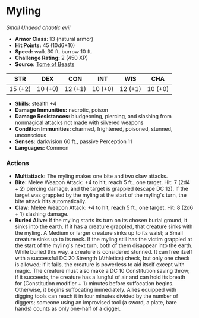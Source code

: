 # Myling

*Small* *Undead* *chaotic evil*

- **Armor Class:** 13 (natural armor)
- **Hit Points:** 45 (10d6+10)
- **Speed:** walk 30 ft. burrow 10 ft.
- **Challenge Rating:** 2 (450 XP)
- **Source:** [Tome of Beasts](https://koboldpress.com/kpstore/product/tome-of-beasts-for-5th-edition-print/)

| STR | DEX | CON | INT | WIS | CHA |
| --- | --- | --- | --- | --- | --- |
| 15 (+2) | 10 (+0) | 12 (+1) | 10 (+0) | 12 (+1) | 10 (+0) |

- **Skills:** stealth +4
- **Damage Immunities:** necrotic, poison
- **Damage Resistances:** bludgeoning, piercing, and slashing from nonmagical attacks not made with silvered weapons
- **Condition Immunities:** charmed, frightened, poisoned, stunned, unconscious
- **Senses:** darkvision 60 ft., passive Perception 11
- **Languages:** Common
### Actions
- **Multiattack:** The myling makes one bite and two claw attacks.
- **Bite:** Melee Weapon Attack: +4 to hit, reach 5 ft., one target. Hit: 7 (2d4 + 2) piercing damage, and the target is grappled (escape DC 12). If the target was grappled by the myling at the start of the myling's turn, the bite attack hits automatically.
- **Claw:** Melee Weapon Attack: +4 to hit, reach 5 ft., one target. Hit: 8 (2d6 + 1) slashing damage.
- **Buried Alive:** If the myling starts its turn on its chosen burial ground, it sinks into the earth. If it has a creature grappled, that creature sinks with the myling. A Medium or larger creature sinks up to its waist; a Small creature sinks up to its neck. If the myling still has the victim grappled at the start of the myling's next turn, both of them disappear into the earth. While buried this way, a creature is considered stunned. It can free itself with a successful DC 20 Strength (Athletics) check, but only one check is allowed; if it fails, the creature is powerless to aid itself except with magic. The creature must also make a DC 10 Constitution saving throw; if it succeeds, the creature has a lungful of air and can hold its breath for (Constitution modifier + 1) minutes before suffocation begins. Otherwise, it begins suffocating immediately. Allies equipped with digging tools can reach it in four minutes divided by the number of diggers; someone using an improvised tool (a sword, a plate, bare hands) counts as only one-half of a digger.
